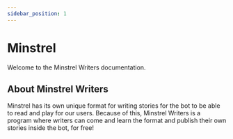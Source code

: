 ```yaml
---
sidebar_position: 1
---
```


# Minstrel

Welcome to the Minstrel Writers documentation.
 
## About Minstrel Writers

Minstrel has its own unique format for writing stories for the bot to be able to read and play for our users. Because of this, Minstrel Writers is a program where writers can come and learn the format and publish their own stories inside the bot, for free!

